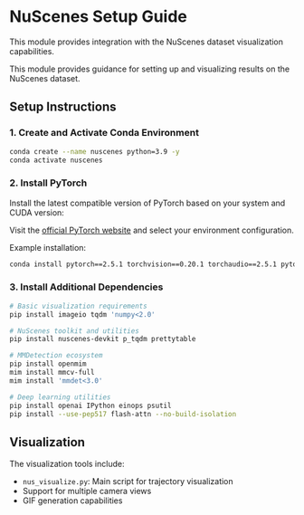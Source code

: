 # NuScenes Setup Guide

This module provides integration with the NuScenes dataset visualization capabilities.

This module provides guidance for setting up and visualizing results on the NuScenes dataset.

## Setup Instructions

### 1. Create and Activate Conda Environment
```bash
conda create --name nuscenes python=3.9 -y
conda activate nuscenes
```

### 2. Install PyTorch
Install the latest compatible version of PyTorch based on your system and CUDA version:

Visit the [official PyTorch website](https://pytorch.org/get-started/locally/) and select your environment configuration.

Example installation:
```bash
conda install pytorch==2.5.1 torchvision==0.20.1 torchaudio==2.5.1 pytorch-cuda=12.1 -c pytorch -c nvidia
```

### 3. Install Additional Dependencies
```bash
# Basic visualization requirements
pip install imageio tqdm 'numpy<2.0'

# NuScenes toolkit and utilities
pip install nuscenes-devkit p_tqdm prettytable

# MMDetection ecosystem
pip install openmim
mim install mmcv-full
mim install 'mmdet<3.0'

# Deep learning utilities
pip install openai IPython einops psutil
pip install --use-pep517 flash-attn --no-build-isolation 
```

##  Visualization

The visualization tools include:
- `nus_visualize.py`: Main script for trajectory visualization
- Support for multiple camera views
- GIF generation capabilities
